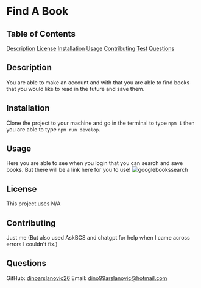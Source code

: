 # Find A Book

  ## Table of Contents 
  [Description](#description)
  [License](#license)
  [Installation](#installation)
  [Usage](#usage)
  [Contributing](#contributing)
  [Test](#test)
  [Questions](#questions)

  ## Description 
  You are able to make an account and with that you are able to find books that you would like to read in the future and save them.

  ## Installation
  Clone the project to your machine and go in the terminal to type `npm i` then you are able to type `npm run develop`.

  ## Usage
  Here you are able to see when you login that you can search and save books. But there will be a link here for you to use!
  ![googlebookssearch](https://github.com/dinoarslanovic26/Find-A-Book/assets/117688172/4da529ca-f9d8-43d7-b6af-476b2183b74a)

  
  ## License
  This project uses N/A
  
  

  ## Contributing
  Just me (But also used AskBCS and chatgpt for help when I came across errors I couldn't fix.)


  ## Questions

 
 GitHub: [dinoarslanovic26](https://github.com/dinoarslanovic26) Email: dino99arslanovic@hotmail.com
  

